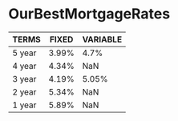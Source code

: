 # OurBestMortgageRates
| TERMS | FIXED  | VARIABLE |
|-------|--------|----------|
| 5 year | 3.99% | 4.7%     |
| 4 year | 4.34% | NaN      |
| 3 year | 4.19% | 5.05%    |
| 2 year | 5.34% | NaN      |
| 1 year | 5.89% | NaN      |

